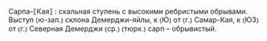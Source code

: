 ---
---

Сарпа-⟦Кая⟧
: скальная ступень с высокими ребристыми обрывами. Выступ ⦅ю-зап.⦆ склона Демерджи-яйлы, к ⦅Ю⦆ от ⦅г.⦆ Самар-Кая, к ⦅ЮЗ⦆ от ⦅г.⦆ Северная Демерджи ⦅ср.⦆ ⦅тюрк.⦆ сарп – обрывистый.
